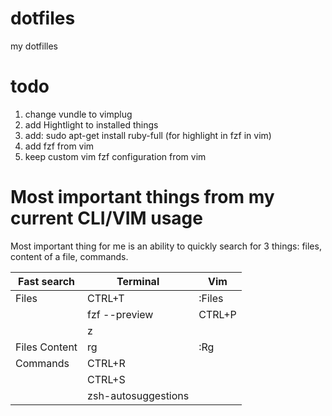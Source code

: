 # dotfiles
my dotfilles

# todo
1. change vundle to vimplug
2. add Hightlight to installed things
3. add: sudo apt-get install ruby-full (for highlight in fzf in vim)
3. add fzf from vim 
4. keep custom vim fzf configuration from vim 

# Most important things from my current CLI/VIM usage

Most important thing for me is an ability to quickly search for 3 things: files, content of a file, commands.

|  Fast search  |      Terminal       |  Vim   |
|---------------|---------------------|--------|
| Files         | CTRL+T              | :Files |
|               | fzf --preview       | CTRL+P |
|               | z                   |        |
| Files Content | rg                  | :Rg    |
| Commands      | CTRL+R              |        |
|               | CTRL+S              |        |
|               | zsh-autosuggestions |        |
